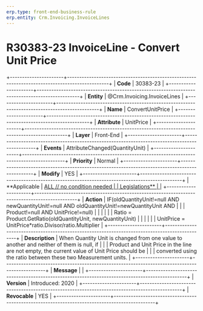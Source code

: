```yaml
---
erp.type: front-end-business-rule
erp.entity: Crm.Invoicing.InvoiceLines
---
```


# R30383-23 InvoiceLine - Convert Unit Price
+----------------------+-----------------------------------------------------------------------------------------------+
| **Code**             | 30383-23                                                                                      |
+----------------------+-----------------------------------------------------------------------------------------------+
| **Entity**           | @Crm.Invoicing.InvoiceLines                                                                                   |
+----------------------+-----------------------------------------------------------------------------------------------+
| **Name**             | ConvertUnitPrice                                                                              |
+----------------------+-----------------------------------------------------------------------------------------------+
| **Attribute**        | UnitPrice                                                                                     |
+----------------------+-----------------------------------------------------------------------------------------------+
| **Layer**            | Front-End                                                                                     |
+----------------------+-----------------------------------------------------------------------------------------------+
| **Events**           | AttributeChanged(QuantityUnit)                                                                |
+----------------------+-----------------------------------------------------------------------------------------------+
| **Priority**         | Normal                                                                                        |
+----------------------+-----------------------------------------------------------------------------------------------+
| **Modify**           | YES                                                                                           |
+----------------------+-----------------------------------------------------------------------------------------------+
| **Applicable         | [ALL // no condition needed                                                                   |
| Legislations**       | ](https://confluence.erp.net/display/techdoc/Country+Specific+Functionality)                  |
+----------------------+-----------------------------------------------------------------------------------------------+
| **Action**           | IF(oldQuantityUnit!=null AND newQuantityUnit!=null AND oldQuantityUnit!=newQuantityUnit AND   |
|                      | Product!=null AND UnitPrice!=null)                                                            |
|                      |                                                                                               |
|                      | Ratio = Product.GetRatio(oldQuantityUnit, newQuantityUnit)                                    |
|                      |                                                                                               |
|                      | UnitPrice = UnitPrice\*ratio.Divisor/ratio.Multiplier                                         |
+----------------------+-----------------------------------------------------------------------------------------------+
| **Description**      | When Quantity Unit is changed from one value to another and neither of them is null, if       |
|                      | Product and Unit Price in the line are not empty, the current value of Unit Price should be   |
|                      | converted using the ratio between these two Measurement units.                                |
+----------------------+-----------------------------------------------------------------------------------------------+
| **Message**          |                                                                                               |
+----------------------+-----------------------------------------------------------------------------------------------+
| **Version**          | Introduced: 2020                                                                              |
+----------------------+-----------------------------------------------------------------------------------------------+
| **Revocable**        | YES                                                                                           |
+----------------------+-----------------------------------------------------------------------------------------------+

  

  

  
